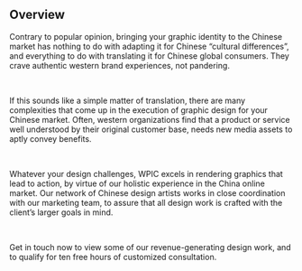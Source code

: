 ## Overview 

Contrary to popular opinion, bringing your graphic identity to the Chinese market has nothing to do with adapting it for Chinese &#x201C;cultural differences&#x201D;, and everything to do with translating it for Chinese global consumers. They crave authentic western brand experiences, not pandering.

&#xA0;

If this sounds like a simple matter of translation, there are many complexities that come up in the execution of graphic design for your Chinese market. Often, western organizations find that a product or service well understood by their original customer base, needs new media assets to aptly convey benefits.

&#xA0;

Whatever your design challenges, WPIC excels in rendering graphics that lead to action, by virtue of our holistic experience in the China online market. Our network of Chinese design artists works in close coordination with our marketing team, to assure that all design work is crafted with the client&#x2019;s larger goals in mind.

&#xA0;

Get in touch now to view some of our revenue-generating design work, and to qualify for ten free hours of customized consultation.
